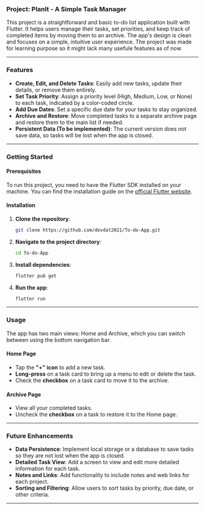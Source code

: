 ### Project: PlanIt - A Simple Task Manager

This project is a straightforward and basic to-do list application built with Flutter. It helps users manage their tasks, set priorities, and keep track of completed items by moving them to an archive. The app's design is clean and focuses on a simple, intuitive user experience. 
The project was made for learning purpose so it might lack many usefule features as of now.

-----

### Features

  * **Create, Edit, and Delete Tasks**: Easily add new tasks, update their details, or remove them entirely.
  * **Set Task Priority**: Assign a priority level (High, Medium, Low, or None) to each task, indicated by a color-coded circle.
  * **Add Due Dates**: Set a specific due date for your tasks to stay organized.
  * **Archive and Restore**: Move completed tasks to a separate archive page and restore them to the main list if needed.
  * **Persistent Data (To be implemented)**: The current version does not save data, so tasks will be lost when the app is closed.

-----

### Getting Started

#### Prerequisites

To run this project, you need to have the Flutter SDK installed on your machine. You can find the installation guide on the [official Flutter website](https://flutter.dev/docs/get-started/install).

#### Installation

1.  **Clone the repository**:
    ```bash
    git clone https://github.com/devdat2021/To-do-App.git
    ```
2.  **Navigate to the project directory**:
    ```bash
    cd To-do-App
    ```
3.  **Install dependencies**:
    ```bash
    flutter pub get
    ```
4.  **Run the app**:
    ```bash
    flutter run
    ```

-----

### Usage

The app has two main views: Home and Archive, which you can switch between using the bottom navigation bar.

#### Home Page

  * Tap the **"+" icon** to add a new task.
  * **Long-press** on a task card to bring up a menu to edit or delete the task.
  * Check the **checkbox** on a task card to move it to the archive.

#### Archive Page

  * View all your completed tasks.
  * Uncheck the **checkbox** on a task to restore it to the Home page.

-----



### Future Enhancements

  * **Data Persistence**: Implement local storage or a database to save tasks so they are not lost when the app is closed.
  * **Detailed Task View**: Add a screen to view and edit more detailed information for each task.
  * **Notes and Links**: Add functionality to include notes and web links for each project.
  * **Sorting and Filtering**: Allow users to sort tasks by priority, due date, or other criteria.

-----
